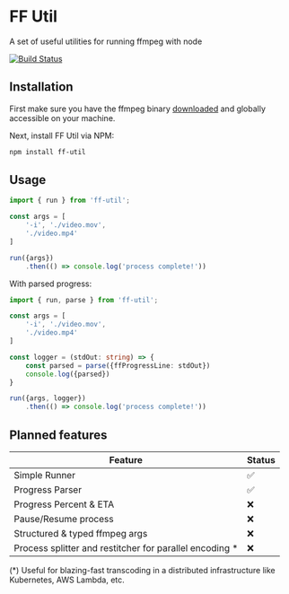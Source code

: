 # FF Util
A set of useful utilities for running ffmpeg with node

[![Build Status](https://dev.azure.com/shlomorosow/ffmpeg-utils/_apis/build/status/salmoro.ff-util?branchName=master)](https://dev.azure.com/shlomorosow/ffmpeg-utils/_build/latest?definitionId=1&branchName=master)

## Installation
First make sure you have the ffmpeg binary [downloaded](https://ffmpeg.org/download.html) and globally accessible on your machine.

Next, install FF Util via NPM:
```sh
npm install ff-util
```

## Usage
```ts
import { run } from 'ff-util';

const args = [
    '-i', './video.mov',
    './video.mp4'
]

run({args})
    .then(() => console.log('process complete!'))
```
With parsed progress:

```ts
import { run, parse } from 'ff-util';

const args = [
    '-i', './video.mov',
    './video.mp4'
]

const logger = (stdOut: string) => {
    const parsed = parse({ffProgressLine: stdOut})
    console.log({parsed})
}

run({args, logger})
    .then(() => console.log('process complete!'))
```

## Planned features

| Feature                            | Status
| ------------------------           | ---------------------------------------- |
| Simple Runner                      | ✅                                       | 
| Progress Parser                    | ✅                                       |
| Progress Percent & ETA             | ❌                                       |
| Pause/Resume process               | ❌                                       |
| Structured & typed ffmpeg args     | ❌                                       |
| Process splitter and restitcher for parallel encoding \*     | ❌  |
(\*) Useful for blazing-fast transcoding in a distributed infrastructure like Kubernetes, AWS Lambda, etc.
